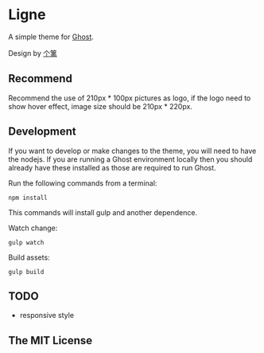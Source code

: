 # Ligne

A simple theme for [Ghost](http://github.com/tryghost/ghost/).

Design by [个篱](https://www.zhihu.com/people/geli)

## Recommend

Recommend the use of 210px * 100px pictures as logo, if the logo need to show hover effect, image size should be 210px * 220px.

## Development

If you want to develop or make changes to the theme, you will need to have the nodejs. If you are running a Ghost environment locally then you should already have these installed as those are required to run Ghost.

Run the following commands from a terminal:

```
npm install
```

This commands will install gulp and another dependence.


Watch change:

```
gulp watch
```

Build assets:

```
gulp build
```

## TODO

- responsive style

## The MIT License
